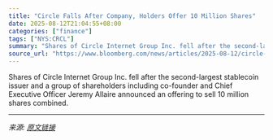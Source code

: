 ```yaml
---
title: "Circle Falls After Company, Holders Offer 10 Million Shares"
date: 2025-08-12T21:04:55+08:00
categories: ["finance"]
tags: ["NYS:CRCL"]
summary: "Shares of Circle Internet Group Inc. fell after the second-largest stablecoin issuer and a group of shareholders including co-founder and Chief Executive Officer Jeremy Allaire announced an offering t"
source_url: "https://www.bloomberg.com/news/articles/2025-08-12/circle-falls-after-company-holders-offer-10-million-shares"
---
```


Shares of Circle Internet Group Inc. fell after the second-largest stablecoin issuer and a group of shareholders including co-founder and Chief Executive Officer Jeremy Allaire announced an offering to sell 10 million shares combined.

---

*来源: [原文链接](https://www.bloomberg.com/news/articles/2025-08-12/circle-falls-after-company-holders-offer-10-million-shares)*
